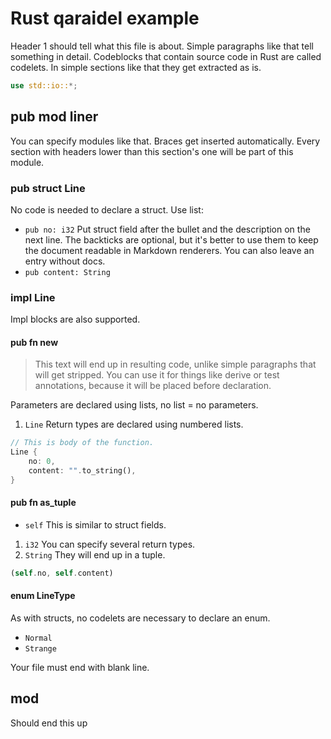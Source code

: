 # Rust qaraidel example

Header 1 should tell what this file is about. Simple paragraphs like that tell
something in detail. Codeblocks that contain source code in Rust are called
codelets. In simple sections like that they get extracted as is.

```rust
use std::io::*;
```
## pub mod liner

You can specify modules like that. Braces get inserted automatically. Every
section with headers lower than this section's one will be part of this
module.

### pub struct Line

No code is needed to declare a struct. Use list:

- `pub no: i32`
  Put struct field after the bullet and the description on the next line. The
  backticks are optional, but it's better to use them to keep the document 
  readable in Markdown renderers. You can also leave an entry without docs.
- `pub content: String`

### impl Line

Impl blocks are also supported. 

#### pub fn new

> This text will end up in resulting code, unlike simple paragraphs that will 
> get stripped. You can use it for things like derive or test annotations, 
> because it will be placed before declaration.

Parameters are declared using lists, no list = no parameters.

1. `Line`
  Return types are declared using numbered lists.

```rust
// This is body of the function.
Line {
    no: 0,
    content: "".to_string(),
}
```

#### pub fn as_tuple

- `self`
  This is similar to struct fields.

1. `i32`
  You can specify several return types.
2. `String`
  They will end up in a tuple.

```rust
(self.no, self.content)
```

#### enum LineType

As with structs, no codelets are necessary to declare an enum.

- `Normal`
- `Strange`

Your file must end with blank line.

## mod

Should end this up
